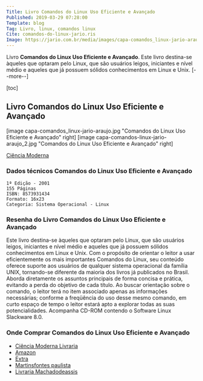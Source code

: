 ```yaml
---
Title: Livro Comandos do Linux Uso Eficiente e Avançado
Published: 2019-03-29 07:28:00
Template: blog 
Tag: Livro, linux, comandos linux
Cite: comandos-do-linux-jario.ris
Image: https://jario.com.br/media/images/capa-comandos_linux-jario-araujo.jpg
---
```

Livro **Comandos do Linux Uso Eficiente e Avançado**. Este livro destina-se àqueles que optaram pelo Linux, que são usuários leigos, iniciantes e nível médio e aqueles que já possuem sólidos conhecimentos em Linux e Unix. [--more--]

[toc]

## Livro Comandos do Linux Uso Eficiente e Avançado

[image capa-comandos_linux-jario-araujo.jpg "Comandos do Linux Uso Eficiente e Avançado" right] [image capa-comandos-linux-jario-araujo_2.jpg "Comandos do Linux Uso Eficiente e Avançado" right]

[Ciência Moderna](https://www.lcm.com.br/site/#livros/busca?term=jario)

### Dados técnicos Comandos do Linux Uso Eficiente e Avançado

    1ª Edição - 2001
    155 Páginas
    ISBN: 8573931434
    Formato: 16x23
	Categoria: Sistema Operacional - Linux
	
### Resenha do Livro Comandos do Linux Uso Eficiente e Avançado

Este livro destina-se àqueles que optaram pelo Linux, que são usuários leigos, iniciantes e nível médio e aqueles que já possuem sólidos conhecimentos em Linux e Unix. Com o propósito de orientar o leitor a usar eficientemente os mais importantes Comandos do Linux, seu conteúdo oferece suporte aos usuários de qualquer sistema operacional da família UNIX, tornando-se diferente da maioria dos livros já publicados no Brasil. Aborda diretamente os assuntos principais de forma concisa e prática, evitando a perda do objetivo de cada título. Ao buscar orientação sobre o comando, o leitor terá no item associado apenas as informações necessárias; conforme a freqüência do uso desse mesmo comando, em curto espaço de tempo o leitor estará apto a explorar todas as suas potencialidades. Acompanha CD-ROM contendo o Software Linux Slackware 8.0. 

### Onde Comprar Comandos do Linux Uso Eficiente e Avançado


* [Ciência Moderna Livraria](https://www.cienciamoderna.com.br/comandos-do-linux--uso-eficiente-e-avancado/p)
* [Amazon](https://www.amazon.com/Comandos-Linux-Uso-Eficiente-Avan%C3%A7ado/dp/8573931434)
* [Extra](https://www.extra.com.br/livros/informaticacertificacao/sistemasoperacionais/comandos-do-linux-uso-eficiente-e-avancado-com-cd-rom-jairo-araujo-52790.html)
* [Martinsfontes paulista](https://www.martinsfontespaulista.com.br/comandos-do-linux--uso-eficiente-e-avancado-415923.aspx/p)
* [Livraria Machadodeassis](http://www.livrariamachadodeassis.com.br/livro-comandos-do-linux-uso-eficiente-e-avancado-8573931434,ar0594.html)
   
